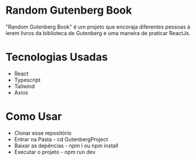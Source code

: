 # Random Gutenberg Book 

"Random Gutenberg Book" é um projeto que encoraja diferentes pessoas à lerem livros da biblioteca de Gutenberg e uma maneira de praticar ReactJs.


# Tecnologias Usadas
* React
* Typescript
* Tailwind
* Axios

# Como Usar
* Clonar esse repositório
* Entrar na Pasta - cd GutenbergProject
* Baixar as depências - npm i ou npm install
* Executar o projeto - npm run dev
